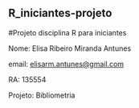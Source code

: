 ## R_iniciantes-projeto

#Projeto disciplina R para iniciantes 

Nome: Elisa Ribeiro Miranda Antunes

email: elisarm.antunes@gmail.com

RA: 135554

Projeto: Bibliometria 

